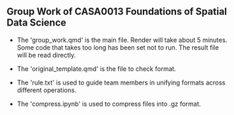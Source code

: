 ## Group Work of CASA0013 Foundations of Spatial Data Science

- The 'group_work.qmd' is the main file. Render will take about 5 minutes. Some code that takes too long has been set not to run. The result file will be read directly.

- The 'original_template.qmd' is the file to check format.

- The 'rule.txt' is used to guide team members in unifying formats across different operations.

- The 'compress.ipynb' is used to compress files into .gz format.